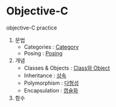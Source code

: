 # Objective-C

objective-C practice

1. 문법
    - Categories : [Category](https://github.com/LURKS02/objectiveCPractice/blob/main/Docs/Categories.md)
    - Posing : [Posing](https://github.com/LURKS02/objectiveCPractice/blob/main/Docs/Posing.md)
2. 개념
    - Classes & Objects : [Class와 Object](https://github.com/LURKS02/objectiveCPractice/blob/main/Docs/Classes&Objects.md)
    - Inheritance : [상속](https://github.com/LURKS02/objectiveCPractice/blob/main/Docs/Inheritance.md)
    - Polymorphism : [다형성](https://github.com/LURKS02/objectiveCPractice/blob/main/Docs/Polymorphism.md)
    - Encapsulation : [캡슐화](https://github.com/LURKS02/objectiveCPractice/blob/main/Docs/Encapsulation.md)
3. 함수
    
